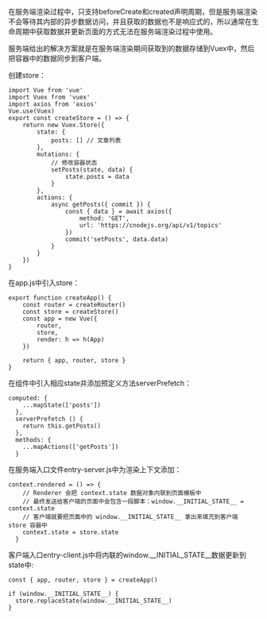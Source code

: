 在服务端渲染过程中，只支持beforeCreate和created声明周期，但是服务端渲染不会等待其内部的异步数据访问，并且获取的数据也不是响应式的，所以通常在生命周期中获取数据并更新页面的方式无法在服务端渲染过程中使用。

服务端给出的解决方案就是在服务端渲染期间获取到的数据存储到Vuex中，然后把容器中的数据同步到客户端。

创建store：

```
import Vue from 'vue'
import Vuex from 'vuex'
import axios from 'axios'
Vue.use(Vuex)
export const createStore = () => {
    return new Vuex.Store({
        state: {
            posts: [] // 文章列表
        },
        mutations: {
            // 修改容器状态
            setPosts(state, data) {
                state.posts = data
            }
        },
        actions: {
            async getPosts({ commit }) {
                const { data } = await axios({
                    method: 'GET',
                    url: 'https://cnodejs.org/api/v1/topics'
                })
                commit('setPosts', data.data)
            }
        }
    })
}
```

在app.js中引入store：

```
export function createApp() {
    const router = createRouter()
    const store = createStore()
    const app = new Vue({
        router,
        store,
        render: h => h(App)
    })

    return { app, router, store }
}
```

在组件中引入相应state并添加预定义方法serverPrefetch：

```
computed: {
    ...mapState(['posts'])
  },
  serverPrefetch () {
    return this.getPosts()
  },
  methods: {
    ...mapActions(['getPosts'])
  }
```

在服务端入口文件entry-server.js中为渲染上下文添加：

```
context.rendered = () => {
    // Renderer 会把 context.state 数据对象内联到页面模板中
    // 最终发送给客户端的页面中会包含一段脚本：window.__INITIAL_STATE__ = context.state
    // 客户端就要把页面中的 window.__INITIAL_STATE__ 拿出来填充到客户端 store 容器中
    context.state = store.state
  }
```

客户端入口entry-client.js中将内联的window.__INITIAL_STATE__数据更新到state中:

```
const { app, router, store } = createApp()

if (window.__INITIAL_STATE__) {
  store.replaceState(window.__INITIAL_STATE__)
}
```
